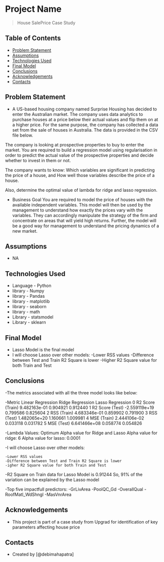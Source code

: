 # Project Name
> House SalePrice Case Study


## Table of Contents
* [Problem Statement](#problem-statement)
* [Assumptions](#assumptions)
* [Technologies Used](#technologies-used)
* [Final Model](#final-model)
* [Conclusions](#conclusions)
* [Acknowledgements](#acknowledgements)
* [Contacts](#contacts)


## Problem Statement
- A US-based housing company named Surprise Housing has decided to enter the Australian market. The company uses data analytics to purchase houses at a price below their actual values and flip them on at a higher price. For the same purpose, the company has collected a data set from the sale of houses in Australia. The data is provided in the CSV file below.

The company is looking at prospective properties to buy to enter the market. You are required to build a regression model using regularisation in order to predict the actual value of the prospective properties and decide whether to invest in them or not.

The company wants to know: Which variables are significant in predicting the price of a house, and How well those variables describe the price of a house.

Also, determine the optimal value of lambda for ridge and lasso regression.
- Business Goal
You are required to model the price of houses with the available independent variables. This model will then be used by the management to understand how exactly the prices vary with the variables. They can accordingly manipulate the strategy of the firm and concentrate on areas that will yield high returns. Further, the model will be a good way for management to understand the pricing dynamics of a new market.

## Assumptions
- NA


## Technologies Used
- Language - Python
- library - Numpy
- library - Pandas
- library - matplotlib
- library - seaborn
- library - math
- Library - statsmodel
- Library - sklearn

## Final Model
- Lasso Model is the final model
- I will choose Lasso over other models:
    -Lower RSS values
    -Difference between Test and Train R2 Square is lower
    -Higher R2 Square value for both Train and Test

## Conclusions

-The metrics associated with all the three model looks like below:

-Metric Linear Regression Ridge Regression Lasso Regression 0 R2 Score (Train) 9.482163e-01 0.904921 0.912440 1 R2 Score (Test) -2.559119e+19 0.799586 0.825604 2 RSS (Train) 4.683346e-01 0.859902 0.791900 3 RSS (Test) 1.482065e+20 1.160661 1.009981 4 MSE (Train) 2.444106e-02 0.033118 0.031782 5 MSE (Test) 6.641466e+08 0.058774 0.054826

-Lambda Values: Optimum Alpha value for Ridge and Lasso Alpha value for ridge: 6 Alpha value for lasso: 0.0001

-I will choose Lasso over other models:

    -Lower RSS values
    -Difference between Test and Train R2 Square is lower
    -igher R2 Square value for both Train and Test

-R2 Square on Train data for Lasso Model is 0.91244 So, 91% of the variation can be explained by the Lasso model

-Top five impactfull predictors: 
    -GrLivArea 
    -PoolQC_Gd 
    -OverallQual 
    -RoofMatl_WdShngl 
    -MasVnrArea


## Acknowledgements
- This project is part of a case study from Upgrad for identification of key parameters affecting house price


## Contacts
- Created by [@debimahapatra]
